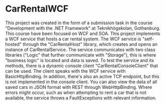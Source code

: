 # CarRentalWCF
This project was created in the form of a submission task in the course "Development with the .NET Framework" at Teknikhögskolan, Gothenburg. This course have been focused on WCF and SOA.
This project implements a WCF service that hosts a car rental system. The WCF service is "self-hosted" through the "CarRentalHost" library, which creates and opens an instance of CarRentalService.
The service communicates with two class libraries ("Logic" that further communicate with "Storage"), this is where "business logic" is located and data is saved.
To test the service and its methods, there is a dynamic console client "CarRentalConsoleClient" that can be used. The client speaks with the WCF service with BasicHttpBinding.
In addition, there's also an active TCP endpoint, but this is not implemented in the console client. You can also view the data of all saved cars in JSON format with REST through WebHttpBinding.
Where errors might occur, such as when attempting to rent a car that is not available, the service throws a FaultExceptions with relevant information.
